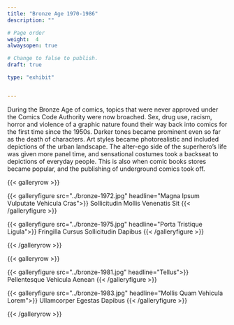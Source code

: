 ```yaml
---
title: "Bronze Age 1970-1986"
description: ""

# Page order
weight:  4
alwaysopen: true

# Change to false to publish.
draft: true

type: "exhibit"


---
```


During the Bronze Age of comics, topics that were never approved under the Comics Code Authority were now broached. Sex, drug use, racism, horror and violence of a graphic nature found their way back into comics for the first time since the 1950s. Darker tones became prominent even so far as the death of characters. Art styles became photorealistic and included depictions of the urban landscape. The alter-ego side of the superhero’s life was given more panel time, and sensational costumes took a backseat to depictions of everyday people. This is also when comic books stores became popular, and the publishing of underground comics took off.




{{< galleryrow >}}

{{< galleryfigure src="../bronze-1972.jpg"
           headline="Magna Ipsum Vulputate Vehicula Cras">}} Sollicitudin Mollis Venenatis Sit
{{< /galleryfigure >}}

{{< galleryfigure src="../bronze-1975.jpg"
           headline="Porta Tristique Ligula">}} Fringilla Cursus Sollicitudin Dapibus
{{< /galleryfigure >}}


{{< /galleryrow >}}

{{< galleryrow >}}

{{< galleryfigure src="../bronze-1981.jpg"
           headline="Tellus">}} Pellentesque Vehicula Aenean
{{< /galleryfigure >}}

{{< galleryfigure src="../bronze-1983.jpg"
           headline="Mollis Quam Vehicula Lorem">}} Ullamcorper Egestas Dapibus
{{< /galleryfigure >}}

{{< /galleryrow >}}